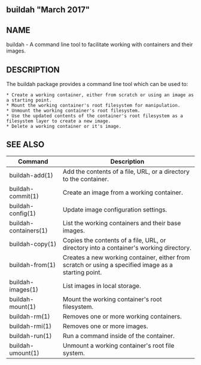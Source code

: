 ## buildah "March 2017"

## NAME
buildah - A command line tool to facilitate working with containers and their images. 


## DESCRIPTION
The buildah package provides a command line tool which can be used to:

    * Create a working container, either from scratch or using an image as a starting point.
    * Mount the working container's root filesystem for manipulation.
    * Unmount the working container's root filesystem.
    * Use the updated contents of the container's root filesystem as a filesystem layer to create a new image.
    * Delete a working container or it's image.
 
## SEE ALSO
| Command               | Description |
| --------------------- | --------------------------------------------------- |
| buildah-add(1)        | Add the contents of a file, URL, or a directory to the container. |
| buildah-commit(1)     | Create an image from a working container. |
| buildah-config(1)     | Update image configuration settings. |
| buildah-containers(1) | List the working containers and their base images. |
| buildah-copy(1)       | Copies the contents of a file, URL, or directory into a container's working directory. |
| buildah-from(1)       | Creates a new working container, either from scratch or using a specified image as a starting point. |
| buildah-images(1)     | List images in local storage. |
| buildah-mount(1)      | Mount the working container's root filesystem. |
| buildah-rm(1)         | Removes one or more working containers. |
| buildah-rmi(1)        | Removes one or more images. |
| buildah-run(1)        | Run a command inside of the container. |
| buildah-umount(1)     | Unmount a working container's root file system. |
